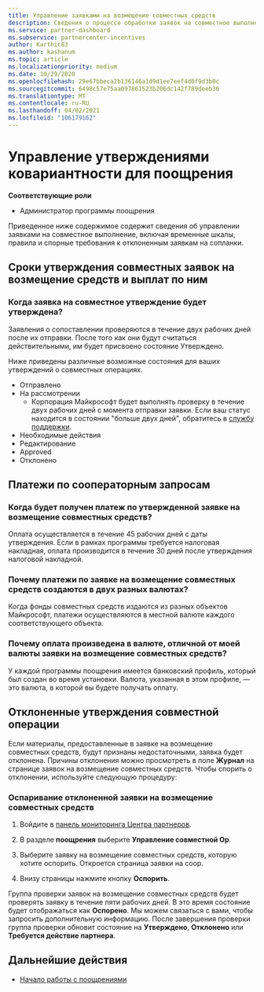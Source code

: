 ```yaml
---
title: Управление заявками на возмещение совместных средств
description: Сведения о процессе обработки заявок на совместное выполнение, включая крайние сроки, проблемы с валютой и спорные вопросы об отклоненных заявках на совместное выполнение.
ms.service: partner-dashboard
ms.subservice: partnercenter-incentives
author: Karthic83
ms.author: kashanum
ms.topic: article
ms.localizationpriority: medium
ms.date: 10/29/2020
ms.openlocfilehash: 29e67bbeca2b136146a1d9d1ee7eef4d0f9d3b0c
ms.sourcegitcommit: 6498c57e75aa097861523b206dc142f789deeb36
ms.translationtype: MT
ms.contentlocale: ru-RU
ms.lasthandoff: 04/02/2021
ms.locfileid: "106179162"
---
```

# <a name="manage-incentives-co-op-claims"></a>Управление утверждениями ковариантности для поощрения

**Соответствующие роли**

- Администратор программы поощрения

Приведенное ниже содержимое содержит сведения об управлении заявками на совместное выполнение, включая временные шкалы, правила и спорные требования к отклоненным заявкам на сопланки.

## <a name="co-op-claims-approval-and-payment-deadlines"></a>Сроки утверждения совместных заявок на возмещение средств и выплат по ним

### <a name="when-will-my-co-op-claim-be-approved"></a>Когда заявка на совместное утверждение будет утверждена?

Заявления о сопоставлении проверяются в течение двух рабочих дней после их отправки. После того как они будут считаться действительными, им будет присвоено состояние Утверждено.  

Ниже приведены различные возможные состояния для ваших утверждений о совместных операциях.

- Отправлено
- На рассмотрении
  - Корпорация Майкрософт будет выполнять проверку в течение двух рабочих дней с момента отправки заявки. Если ваш статус находится в состоянии "больше двух дней", обратитесь в [службу поддержки](https://partner.microsoft.com/dashboard/support/incentives/servicerequests?category=incentives).
- Необходимые действия
- Редактирование
- Approved
- Отклонено

## <a name="co-op-claim-payments"></a>Платежи по сооператорным запросам

### <a name="when-will-i-get-the-payment-for-the-approved-co-op-claim"></a>Когда будет получен платеж по утвержденной заявке на возмещение совместных средств?

Оплата осуществляется в течение 45 рабочих дней с даты утверждения. Если в рамках программы требуется налоговая накладная, оплата производится в течение 30 дней после утверждения налоговой накладной.

### <a name="why-are-my-co-op-claim-payments-made-in-two-different-currencies"></a>Почему платежи по заявке на возмещение совместных средств создаются в двух разных валютах?

Когда фонды совместных средств издаются из разных объектов Майкрософт, платежи осуществляются в местной валюте каждого соответствующего объекта.  

### <a name="why-was-i-paid-in-a-currency-other-than-my-co-op-claim-currency"></a>Почему оплата произведена в валюте, отличной от моей валюты заявки на возмещение совместных средств?

У каждой программы поощрения имеется банковский профиль, который был создан во время установки. Валюта, указанная в этом профиле, — это валюта, в которой вы будете получать оплату.

## <a name="rejected-co-op-claims"></a>Отклоненные утверждения совместной операции

Если материалы, предоставленные в заявке на возмещение совместных средств, будут признаны недостаточными, заявка будет отклонена. Причины отклонения можно просмотреть в поле **Журнал** на странице заявок на возмещение совместных средств. Чтобы спорить о отклонении, используйте следующую процедуру:

### <a name="dispute-a-rejected-co-op-claim"></a>Оспаривание отклоненной заявки на возмещение совместных средств

1. Войдите в [панель мониторинга Центра партнеров](https://partner.microsoft.com/dashboard/).

2. В разделе **поощрения** выберите **Управление совместной Op**.

3. Выберите заявку на возмещение совместных средств, которую хотите оспорить. Откроется страница заявки на соop.

4. Внизу страницы нажмите кнопку **Оспорить**.

Группа проверки заявок на возмещение совместных средств будет проверять заявку в течение пяти рабочих дней. В это время состояние будет отображаться как **Оспорено**. Мы можем связаться с вами, чтобы запросить дополнительную информацию. После завершения проверки группа проверки обновит состояние на **Утверждено**, **Отклонено** или **Требуется действие партнера**.

## <a name="next-steps"></a>Дальнейшие действия

- [Начало работы с поощрениями](incentives-get-started-intro.md)
